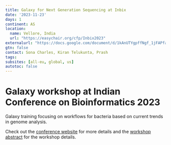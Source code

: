 ```yaml
---
title: Galaxy for Next Generation Sequencing at Inbix
date: '2023-11-23'
days: 1
continent: AS
location:
  name: Vellore, India
  url: "https://easychair.org/cfp/Inbix2023"
externalurl: "https://docs.google.com/document/d/1kAnUTYgpffNgf_1jFAPfahkHTpHUXCys/edit"
gtn: false
contact: Sona Charles, Kiran Telukunta, Prash
tags:
subsites: [all-eu, global, us]
autotoc: false
---
```


# Galaxy workshop at Indian Conference on Bioinformatics 2023

Galaxy training focusing on workflows for bacteria based on current trends in
genome analysis.

Check out the [conference website](https://easychair.org/cfp/Inbix2023) for more
details and the [workshop
abstract](https://docs.google.com/document/d/1kAnUTYgpffNgf_1jFAPfahkHTpHUXCys/edit)
for the workshop details.
